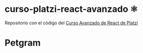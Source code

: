 # curso-platzi-react-avanzado ⚛️

Repositorio con el código del [Curso Avanzado de React de Platzi](https://platzi.com/cursos/react-avanzado/)
# Petgram
